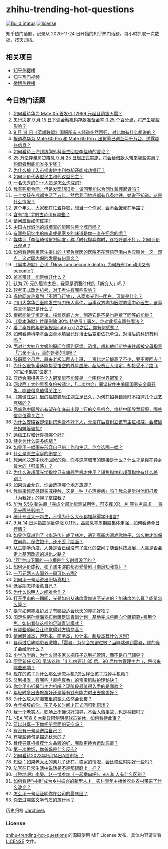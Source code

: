 # zhihu-trending-hot-questions

[![Build Status](https://github.com/justjavac/zhihu-trending-hot-questions/workflows/ci/badge.svg?branch=master)](https://github.com/justjavac/zhihu-trending-hot-questions/actions)
[![license](https://img.shields.io/github/license/justjavac/zhihu-trending-hot-questions)](https://github.com/justjavac/zhihu-trending-hot-questions/blob/master/LICENSE)

知乎热门话题，记录从 2020-11-24
日开始的知乎热门话题。每小时抓取一次数据，按天[归档](./archives)。

## 相关项目

- [知乎热搜榜](https://github.com/justjavac/zhihu-trending-top-search)
- [知乎热门视频](https://github.com/justjavac/zhihu-trending-hot-video)
- [微博热搜榜](https://github.com/justjavac/weibo-trending-hot-search)

## 今日热门话题

<!-- BEGIN -->
<!-- 最后更新时间 Fri Sep 15 2023 03:06:58 GMT+0800 (China Standard Time) -->

1. [如何看待华为 Mate X5 首发价 12999 元起且销售火爆？](https://www.zhihu.com/question/621983705)
1. [央行决定 9 月 15 日下调金融机构存款准备金率 0.25 个百分点，将产生哪些影响？](https://www.zhihu.com/question/622051976)
1. [9 月 14 日《英雄联盟》国服所有人频道突然回归，对此你有什么想说的？](https://www.zhihu.com/question/622007600)
1. [报道称华为 Mate 60 Pro 和 Mate 60 Pro+ 出货量已调至两千万台，透露哪些信息？](https://www.zhihu.com/question/622026607)
1. [如何看待上海顶级胸外科医生回应李佳琦的言论？](https://www.zhihu.com/question/621851774)
1. [25 万亿存量房贷降息 9 月 25 日起正式实施，将会给借款人带来哪些实惠？购房者到底能省多少钱？](https://www.zhihu.com/question/621483860)
1. [为什么摊丁入亩损害地主利益却还能成功推行？](https://www.zhihu.com/question/61360171)
1. [如何评价代表型民主和代议型民主？](https://www.zhihu.com/question/24677563)
1. [一名优秀的C++人员是怎么炼成的?](https://www.zhihu.com/question/621331372)
1. [我有购房合同，但是发现1房3卖，请问我能以合同诈骗罪起诉吗？](https://www.zhihu.com/question/533236124)
1. [一个女孩在成都生活了五年，然后我问她成都有几条地铁。她说不知道。这是什么情况？](https://www.zhihu.com/question/312617754)
1. [这个年头，大家都在忙着挣钱，想当一个作家，会不会饿死在半路？](https://www.zhihu.com/question/615375388)
1. [含有“夜”字的古诗词有哪些？](https://www.zhihu.com/question/622097516)
1. [请问应当如何练字?](https://www.zhihu.com/question/595171300)
1. [中国古代城池的城墙真的能围住整个城市吗？](https://www.zhihu.com/question/21551144)
1. [有哪些记忆中的味道或是家乡的味道是你一直在怀念的呢？](https://www.zhihu.com/question/23588021)
1. [媒体评「李佳琦带货怼网友」称「时代抛弃你时，连招呼都不打」，如何评价此观点？](https://www.zhihu.com/question/621845083)
1. [如何看待陶勇医生提出的「紧急就医的医院不在理赔范围内也应赔付」这一观点，这对国内保险发展有何意义？](https://www.zhihu.com/question/622031743)
1. [《奥本海默》台词「Now I am become death」为何既有 be 动词又有 become？](https://www.zhihu.com/question/621379518)
1. [爸爸带娃，能带给娃什么？](https://www.zhihu.com/question/615937175)
1. [认为 79 元的眉笔太贵，我算是消费时代的「新穷人」吗？](https://www.zhihu.com/question/621562231)
1. [软考正式改为机考，对于考生有哪些影响？](https://www.zhihu.com/question/617610628)
1. [多地网友称看到「不明飞行物」，从两束光到一团白，可能是什么？](https://www.zhihu.com/question/621973056)
1. [四川大学华西医院发生持刀伤人事件，当事双方均为医院肺癌中心医生，该事件具体情况是什么？](https://www.zhihu.com/question/621847683)
1. [根据能量守恒定律，核武器威力大，制造它是不是也耗费了同等的能量？](https://www.zhihu.com/question/621620292)
1. [《奥本海默》片尾删除 80% 特效员工署名，你对此都有哪些看法？](https://www.zhihu.com/question/620875226)
1. [看了毕导的年更新视频sub(n,n,17)之后，你有何感想？](https://www.zhihu.com/question/619988412)
1. [如何看待科学基金面青地项目允许博士后变更依托单位，对博后的科研有利吗？](https://www.zhihu.com/question/621830642)
1. [面对七大姑八大姨的逼问会感到厌烦、恐惧，想和他们断绝来往却被父母指责「六亲不认」，真的是我的错吗？](https://www.zhihu.com/question/620481516)
1. [辞职两个月后，原来老板叫回去上班，工资比之前提高了不少，要不要回去？](https://www.zhihu.com/question/621217105)
1. [为什么很多漫迷能接受悟空的外星血统、超级赛亚人设定，却接受不了路飞的“尼卡果实”设定？](https://www.zhihu.com/question/616972351)
1. [亚运会围棋男子个人冠军能不能算是一个围棋世界冠军？](https://www.zhihu.com/question/621321832)
1. [网攻西工大的黑客身份被锁定，「二次约会」间谍软件由美国国家安全局开发，哪些信息值得关注？](https://www.zhihu.com/question/621977614)
1. [《笑傲江湖》里的福威镖局江湖立足已久，为何在招募镖师时不招聘几个武艺高强的？](https://www.zhihu.com/question/60630948)
1. [高盛称中国股市有望在年底前出现上行的交易机会，维持中国股票超配，哪些信息值得关注？](https://www.zhihu.com/question/622028864)
1. [为什么安陵容即便封嫔也管不好下人，无法在后宫树立该有主位权威，会被破产姐妹等骚扰?](https://www.zhihu.com/question/621411861)
1. [通信工程和计算机哪个好?](https://www.zhihu.com/question/608901749)
1. [健身为什么要多练腿？](https://www.zhihu.com/question/621928558)
1. [如果用一幅画来形容自己的工作和生活，你会选哪一幅？](https://www.zhihu.com/question/620754262)
1. [什么是原生家庭的伤害？](https://www.zhihu.com/question/605590498)
1. [想问问决定中秋不回家的你，你与这座城市的链接是什么？什么才是你在异乡最大的「归属感」？](https://www.zhihu.com/question/621804802)
1. [为什么说超薄光学指纹只有旗舰手机才使用？短焦指纹和超薄指纹有什么差别？](https://www.zhihu.com/question/621354698)
1. [如果资金允许、你会选择哪个地方旅游？](https://www.zhihu.com/question/621585682)
1. [我越来越反感跟亲戚接触，这是一种「心理疾病」吗？我总是觉得他们打着「为我好」的幌子掌控我？](https://www.zhihu.com/question/620481508)
1. [华为 5.5G 新进展「完成全部功能测试用例，可支撑 XR、AI 等业务需求」，将带来哪些影响？](https://www.zhihu.com/question/621976220)
1. [统计专业大一新生，不懂为什么大伙都推荐得学R语言?](https://www.zhihu.com/question/621098169)
1. [9 月 14 日沪指震荡反弹涨 0.11%，高股息率周期股集体走强，如何看待今日行情？](https://www.zhihu.com/question/621982339)
1. [如果你穿越到了《水浒传》成了林冲，遇到高衙内调戏你娘子，怎么做才能保住前程、保住娘子、还不丢了脸面？](https://www.zhihu.com/question/621815637)
1. [从生物学角度，人类是否已经没有了进化的空间？随着科技发展，人类是否会走上基因改造的进化之路？](https://www.zhihu.com/question/621952455)
1. [“燕”字口下面的一小横是什么时候没了的？](https://www.zhihu.com/question/269794556)
1. [如何评价成毅、张予曦主演的都市爱情剧《南风知我意》？](https://www.zhihu.com/question/521314608)
1. [一万元两人去国外一周可以去哪?](https://www.zhihu.com/question/620729137)
1. [如何用一句话说出职场真相？](https://www.zhihu.com/question/621071080)
1. [低谷期怎样治愈自己？](https://www.zhihu.com/question/612172956)
1. [为什么聪明人之间难合作？](https://www.zhihu.com/question/617972779)
1. [打开手电的一瞬间，光是如何从速度零加速至光速的？加速度怎么算？能量怎么算？](https://www.zhihu.com/question/618939748)
1. [换季如何养发护发？有哪些适合秋天的养护好物？](https://www.zhihu.com/question/621483623)
1. [国足名宿孙继海宣布新疆足球青训计划，基地完成将面向全疆招募+费用全免，如何看待这样的足球青训模式？](https://www.zhihu.com/question/621840300)
1. [有哪些瞬间会让你觉得对方情商高？](https://www.zhihu.com/question/61978045)
1. [请问轻薄本，游戏本，商务本，设计本，超级本有什么区别?](https://www.zhihu.com/question/619122911)
1. [暴雨过后哮喘患者激增，「雷暴」为何会加剧过敏？当哮喘遇到雷暴，你的鼻子会经历什么？](https://www.zhihu.com/question/621495150)
1. [小学放学后，为什么很多家长把孩子送到托管班，而不是自己辅导？](https://www.zhihu.com/question/621596297)
1. [阿里新任 CEO 吴泳铭称「4 年内要让 85 后、90 后作为管理主力 」，将带来哪些影响？](https://www.zhihu.com/question/621626405)
1. [现在的孩子为什么那么迷恋手机?怎么样让孩子戒掉手机瘾？](https://www.zhihu.com/question/447649964)
1. [又到换季，有哪些「直呼真香」的宝宝肌肤护理秘诀？](https://www.zhihu.com/question/621843252)
1. [你会用小折叠当主力机吗？现阶段最值得入手的是哪款？](https://www.zhihu.com/question/621843478)
1. [年轻时多出去旅游好还是等有钱有能力时出去旅游好？](https://www.zhihu.com/question/621620917)
1. [为什么放入防潮箱里的镜头依然会长霉？](https://www.zhihu.com/question/620844633)
1. [今年裸辞的你，花了多长时间才正式回归到职场？](https://www.zhihu.com/question/621310927)
1. [我一个老实人，职场上不懂讨好领导，不会人情事故，也是种错吗？](https://www.zhihu.com/question/474920043)
1. [NBA 官宣 6 大新政限制明星球员轮休，如何看待此事？](https://www.zhihu.com/question/621992322)
1. [可以分享一下你相册里面的天空吗？](https://www.zhihu.com/question/621944774)
1. [有没有一句诗送给自己？](https://www.zhihu.com/question/621842477)
1. [有哪些诗句是描述秋天的？](https://www.zhihu.com/question/621982479)
1. [骨传导耳机推荐什么品牌的好，哪款更适合运动佩戴？](https://www.zhihu.com/question/610423305)
1. [第一次做饭，你爸妈是什么反应?](https://www.zhihu.com/question/613361829)
1. [如何看待2023年9月14日A股市场 ？](https://www.zhihu.com/question/621827475)
1. [知否：如果老太太的亲儿子还在，盛家的情况，会比盛纮时期好一些吗？](https://www.zhihu.com/question/612884058)
1. [法官在日常生活中说话是不是都跟庭上一样？](https://www.zhihu.com/question/617955394)
1. [《种地吧》李昊、赵一博参加《一起撸串吧》，e人和i人有什么区别？](https://www.zhihu.com/question/621867304)
1. [如何看待“村播”成为乡村振兴的新型人才，农村青年主播给农业农村带来了什么改变？](https://www.zhihu.com/question/622005390)
1. [怎么用一句话证明你在公司的最底层？](https://www.zhihu.com/question/617182570)
1. [你去过哪些文学气质的旅行地？](https://www.zhihu.com/question/618374705)

<!-- END -->

历史归档 [./archives](./archives)

### License

[zhihu-trending-hot-questions](https://github.com/justjavac/zhihu-trending-hot-questions)
的源码使用 MIT License 发布。具体内容请查看 [LICENSE](./LICENSE) 文件。

